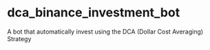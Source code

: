 # dca_binance_investment_bot
A bot that automatically invest using the DCA (Dollar Cost Averaging) Strategy
